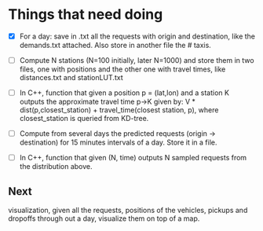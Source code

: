 # Things that need doing

- [x] For a day: save in .txt all the requests with origin and
destination, like the demands.txt attached. Also store in another file
the # taxis.

- [ ] Compute N stations (N=100 initially, later N=1000) and store them in
two files, one with positions and the other one with travel times,
like distances.txt and stationLUT.txt

- [ ] In C++, function that given a position p = (lat,lon) and a station K
outputs the approximate travel time p->K given by: V *
dist(p,closest_station) + travel_time(closest station, p), where
closest_station is queried from KD-tree.

- [ ] Compute from several days the predicted requests (origin ->
destination) for 15 minutes intervals of a day. Store it in a file.

- [ ] In C++, function that given (N, time) outputs N sampled requests
from the distribution above.

## Next
visualization, given all the requests, positions of the
vehicles, pickups and dropoffs through out a day, visualize them on
top of a map.
